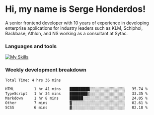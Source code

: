 # Hi, my name is Serge Honderdos!

A senior frontend developer with 10 years of experience in developing enterprise applications for industry leaders such as KLM, Schiphol, Backbase, Athlon, and NS working as a consultant at Sytac.

### Languages and tools
[![My Skills](https://skillicons.dev/icons?i=js,ts,angular,react,vue,nodejs,sqlite,postgres,mongodb,git,azure)](#)

### Weekly development breakdown
<!--START_SECTION:waka-->

```txt
Total Time: 4 hrs 36 mins

HTML         1 hr 41 mins    █████████░░░░░░░░░░░░░░░░   35.74 %
TypeScript   1 hr 34 mins    ████████▒░░░░░░░░░░░░░░░░   33.35 %
Markdown     1 hr 8 mins     ██████░░░░░░░░░░░░░░░░░░░   24.05 %
Other        7 mins          ▓░░░░░░░░░░░░░░░░░░░░░░░░   02.61 %
SCSS         6 mins          ▓░░░░░░░░░░░░░░░░░░░░░░░░   02.18 %
```

<!--END_SECTION:waka-->
